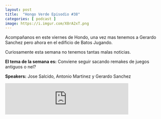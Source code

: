 ```yaml
---
layout: post
title:  "Hongo Verde Episodio #38"
categories: [ podcast ]
image: https://i.imgur.com/X8rA2xT.png
---
```


Acompañanos en este viernes de Hondo, una vez mas tenemos a Gerardo Sanchez pero ahora en el edificio de Batos Jugando.

Curiosamente esta semana no tenemos tantas malas noticias.

**El tema de la semana es:** Conviene seguir sacando remakes de juegos antiguos o nel?

**Speakers:** Jose Salcido, Antonio Martinez y Gerardo Sanchez

<iframe src="https://anchor.fm/elhongoverde/embed/episodes/38---Lo-que-no-se-toca-ft--Gerardo-Sanchez-edp35a/a-a24s62v" height="102px" width="400px" frameborder="0" scrolling="no"></iframe>
